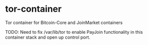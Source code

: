# tor-container
Tor container for Bitcoin-Core and JoinMarket containers

TODO:
Need to fix /var/lib/tor to enable PayJoin functionality in this container stack and open up control port.
